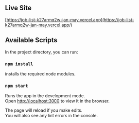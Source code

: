 ## Live Site

[https://job-list-k27armq2w-jan-may.vercel.app](https://job-list-k27armq2w-jan-may.vercel.app/)


## Available Scripts

In the project directory, you can run:

### `npm install`

installs the required node modules.

### `npm start`

Runs the app in the development mode.\
Open [http://localhost:3000](http://localhost:3000) to view it in the browser.

The page will reload if you make edits.\
You will also see any lint errors in the console.


